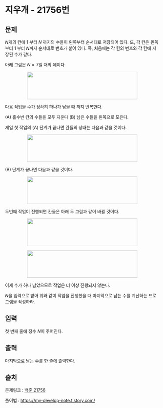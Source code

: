 <h1>지우개 - 21756번</h1>

<h2>문제</h2>

$N$개의 칸에 $1$ 부터 $N$ 까지의 수들이 왼쪽부터 순서대로 저장되어 있다. 또, 각 칸은 왼쪽부터 $1$ 부터 $N$까지 순서대로 번호가 붙어 있다. 즉, 처음에는 각 칸의 번호와 각 칸에 저장된 수가 같다.

아래 그림은 $N = 7$일 때의 예이다.

<p style="text-align: center;"><img alt="" src="https://upload.acmicpc.net/1587dd00-130c-42a0-af6e-68b3b484a1b8/-/preview/" style="width: 361px; height: 90px;"/>

다음 작업을 수가 정확히 하나가 남을 때 까지 반복한다.

(A) 홀수번 칸의 수들을 모두 지운다 (B) 남은 수들을 왼쪽으로 모은다.

제일 첫 작업의 (A) 단계가 끝나면 칸들의 상태는 다음과 같을 것이다.

<p style="text-align: center;"><img alt="" src="https://upload.acmicpc.net/1bedbcf7-ee56-4bb0-a83b-d6abbb34ae46/-/preview/" style="width: 361px; height: 90px;"/>

(B) 단계가 끝나면 다음과 같을 것이다.

<p style="text-align: center;"><img alt="" src="https://upload.acmicpc.net/7f311585-5dd0-4033-ada3-5fb9aa0df18b/-/preview/" style="width: 361px; height: 90px;"/>

두번째 작업이 진행되면 칸들은 아래 두 그림과 같이 바뀔 것이다.

<p style="text-align: center;"><img alt="" src="https://upload.acmicpc.net/e070dc76-59fc-4fa6-a0b3-bf310f78dccd/-/preview/" style="width: 361px; height: 90px;"/>

<p style="text-align: center;"><img alt="" src="https://upload.acmicpc.net/e7c0cbf8-ab7d-4b7c-bdac-28b433c83c95/-/preview/" style="width: 361px; height: 90px;"/>

이제 수가 하나 남았으므로 작업은 더 이상 진행되지 않는다.

$N$을 입력으로 받아 위와 같이 작업을 진행했을 때 마지막으로 남는 수를 계산하는 프로그램을 작성하라.

<h2>입력</h2>

첫 번째 줄에 정수 $N$이 주어진다.

<h2>출력</h2>

마지막으로 남는 수를 한 줄에 출력한다.

<h2>출처</h2>

문제링크 : [백준 21756](https://www.acmicpc.net/problem/21756)

풀이법 : https://my-develop-note.tistory.com/